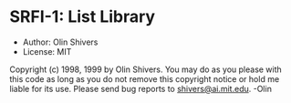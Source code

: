 # SRFI-1: List Library

* Author:  Olin Shivers
* License: MIT

Copyright (c) 1998, 1999 by Olin Shivers. You may do as you please with
this code as long as you do not remove this copyright notice or
hold me liable for its use. Please send bug reports to shivers@ai.mit.edu.
    -Olin




